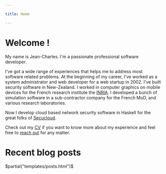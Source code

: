 ```yaml
---

title: Home

---
```


# Welcome !

My name is Jean-Charles. I'm a passionate professional software developer.

I've got a wide range of experiences that helps me to address most software
related problems. At the beginning of my career, I've worked as a system
administrator and web developer for a web startup in 2002. I've built security
software in New-Zealand. I worked in computer graphics on mobile devices for
the French research institute the [INRIA](https://inria.fr). I developed a
bunch of simulation software in a sub-contractor company for the French MoD,
and various research laboratories.

Now I develop cloud based network security software in Haskell for the great
folks of [Secucloud](https://www.secucloud.com/).

Check out my
[CV](https://github.com/jecaro/cv/raw/master/resume-en/jeancharles.quillet-en.pdf)
if you want to know more about my experience and feel free to [reach
out](/pages/contact.html) for any matter.

# Recent blog posts

$partial("templates/posts.html")$
